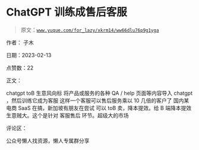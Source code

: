 # ChatGPT 训练成售后客服

> 原文：[`www.yuque.com/for_lazy/xkrm14/ww66dlu76p9g1yga`](https://www.yuque.com/for_lazy/xkrm14/ww66dlu76p9g1yga)

作者： 子木

日期：2023-02-13

点赞数：22

正文：

chatgpt toB 生意风向标 将产品或服务的各种 QA / help 页面等内容导入 chatgpt ，然后训练它成为客服 这样一个客服可以售后服务乘以 10 几倍的客户了 国内某电商 SaaS 在搞，新加坡有朋友在尝试 可以 toB 卖，降本提效。给 B 端降本提效 生意贼大。这个是针对 客服售后 环节。超级大的市场

评论区：

公众号懒人找资源，懒人专属群分享

